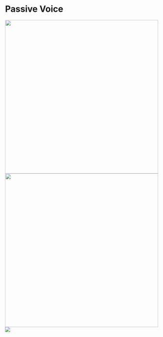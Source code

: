 # Passive Voice

<img src="https://www.pdfnotes.co/wp-content/uploads/2022/01/Active-And-Passive-Voice-Rules-Chart-PDF.jpg" width="500">

<img src="https://www.rbseguide.com/wp-content/uploads/2019/04/RBSE-Class-7-English-Grammar-Passive-Voice-1.png" width="500">

<img src="https://hindiessay.co.in/wp-content/uploads/2022/08/tenses-chart-in-hindi-800x400.jpg" width="">
